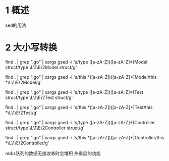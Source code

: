 # 1 概述
sed的用法

# 2 大小写转换

find . | grep "\.go" | xargs gsed -i 's/type \([a-zA-Z]\)\([a-zA-Z]*\)Model struct/type \L\1\E\2Model struct/g'

find . | grep "\.go" | xargs gsed -i 's/this \*\([a-zA-Z]\)\([a-zA-Z]*\)Model/this \*\L\1\E\2Model/g'

find . | grep "\.go" | xargs gsed -i 's/type \([a-zA-Z]\)\([a-zA-Z]*\)Test struct/type \L\1\E\2Test struct/g'

find . | grep "\.go" | xargs gsed -i 's/this \*\([a-zA-Z]\)\([a-zA-Z]*\)Test/this \*\L\1\E\2Test/g'

find . | grep "\.go" | xargs gsed -i 's/type \([a-zA-Z]\)\([a-zA-Z]*\)Controller struct/type \L\1\E\2Controller struct/g'

find . | grep "\.go" | xargs gsed -i 's/this \*\([a-zA-Z]\)\([a-zA-Z]*\)Controller/this \*\L\1\E\2Controller/g'

redis队列的数据无接收者时会堆积
热重启的功能

